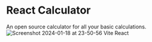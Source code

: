 # React Calculator

An open source calculator for all your basic calculations.
![Screenshot 2024-01-18 at 23-50-56 Vite React](https://github.com/Mr-Abraham/calculator/assets/82175847/7d00b6bf-70c6-4fe6-9f66-217bf0814f66)
